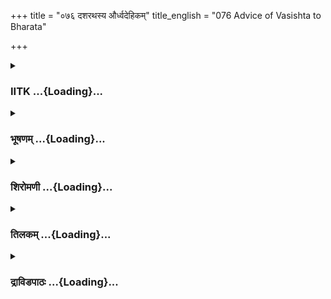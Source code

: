 +++
title = "०७६ दशरथस्य और्ध्वदेहिकम्"
title_english = "076 Advice of Vasishta to Bharata"

+++
<div caption="श्रीराम-हरिसीताराममूर्ति-घनपाठिभ्यां वचनम्" class="audioEmbed" src="https://archive.org/download/Ramayana-recitation-Sriram-harisItArAmamUrti-Ghanapaati-v2/Kanda_2/Kanda_2_AYK-076-Dasharathasya_Auordhva_Dehikam_.mp3"></div>

<div class="js_include collapsed" newlevelforh1="3" title="IITK" unfilled url="/purANam/rAmAyaNam/audIchya-pAThaH/iitk/2_ayodhyAkANDam/06-bharatAgamanam/076_dasharathasya_aurdhvadehikam.md">
<details><summary><h3>IITK ...{Loading}...</h3></summary>

Bharata performs funeral rites of king Dasaratha on the bank of Sarayu.



#### श्लोकः
##### मूलम्
तमेवं शोकसन्तप्तं भरतं कैकयी सुतम्।  
उवाच वदतां श्रेष्ठो वसिष्ठ श्श्रेष्ठवागृषिः॥2.76.1॥

##### शब्दार्थः
एवम् in this way, शोकसन्तप्तम् tormented with grief, कैकयीसुतम् son of Kaikeyi, तं भरतम् to that Bharata, वदताम् among the eloquent, श्रेष्ठः best, श्रेष्ठवाक् a man of excellent speech, वसिष्ठः ऋषिः sage Vasistha, उवाच said.

##### आङ्ग्लानुवादः
Vasistha, the most eloquent and the best of ascetics said to Bharata, the son of Kaikeyi who was tormented with griefः



#### श्लोकः
##### मूलम्
अलं शोकेन भद्रं ते राजपुत्र महायशः।  
प्राप्तकालं नरपतेः कुरु संयानमुत्तमम्॥2.76.2॥

##### शब्दार्थः
महायशः of great renown, राजपुत्रः king's son, ते भद्रं bless you, शोकेन by grief, अलम् enough, नरपतेः king's, प्राप्तकालम् time has come, उत्तमम् best, संयानम् funeral rites, कुरु perform.

##### आङ्ग्लानुवादः
O prince of great renown, may God bless you It is not proper on your part to grieve. It is time to perform the funeral rites of the king in the best way possible.



#### श्लोकः
##### मूलम्
वसिष्ठस्य वच श्शृत्वा भरतो धारणां गतः।  
प्रेतकार्याणि सर्वाणि कारयामास धर्मवित्॥2.76.3॥

##### शब्दार्थः
धर्मवित् knower of his duty, भरतः Bharata, वसिष्ठस्य Vasistha's, वचः words, श्रूत्वा on hearing, धारणाम् steadiness, गतः regained, सर्वाणि all, प्रेतकार्यणि funeral rites, कारयामास began the performance.

##### आङ्ग्लानुवादः
On hearing the words of Vasistha, dutiful Bharata regained his steadiness and engaged in the performance of the funeral rites.



#### श्लोकः
##### मूलम्
उद्धृतं तैलसंरोधात्सतु भूमौ निवेशितम्।  
आपीतवर्णवदनं प्रसुप्तमिव भूमिपम्॥2.76.4॥  
संवेश्य शयने चाग्य्रे नानारत्नपरिष्कृते।  
ततो दशरथं पुत्रो विललाप सुदुःखितः॥2.76.5॥

##### शब्दार्थः
सः पुत्रः that son Bharata, तैलसंरोधात् from the oil container, उद्धृतम् raised, भूमौ on the  
floor, निवेशितम् placed, आपीतवर्णवदनम् with a pale yellowcoloured face, प्रसुप्तमिव as if sleeping, भूमिपम् protector of the earth, दशरथम् Dasaratha, नानारत्न परिष्कृते adorned with every kind of gem, अग्य्रे on a magnificient, शयने on the couch, संवेश्य ततः having placed then, सुदुःखितः  in extreme distress, विललाप lamented.

##### आङ्ग्लानुवादः
The mortal remains of king Dasaratha, protector of the earth, was taken out of the oil container and placed on the floor. His pale, yellow face appeared as if he was asleep. Thereafter it was laid upon a magnificent couch adorned with every kind of gem. On seeing Dasaratha in that state  Bharata lamented in extreme distress.



#### श्लोकः
##### मूलम्
किं ते व्यवसितं राजन् प्रोषिते मय्यनागते।  
विवास्य रामं धर्मज्ञं लक्ष्मणं च महाबलम्॥2.76.6॥

##### शब्दार्थः
राजन् O king, प्रोषिते when I was away from home, मयि अनागते before I could return, धर्मज्ञम्   righteous one, रामम् Rama, महाबलम् valiant, लक्ष्मणं च Lakshmana, विवास्य banished, ते  you, किम् what, व्यवसितम् was resolved?

##### आङ्ग्लानुवादः
What have you done, O king, between my absence and my arrival? You have banished the righteous Rama and the valiant Lakshmana.



#### श्लोकः
##### मूलम्
क्व यास्यसि महाराज हित्वेमं दुःखितं जनम्।  
हीनं पुरुषसिंहेन रामेणाक्लिष्टकर्मणा॥2.76.7॥

##### शब्दार्थः
महाराज O great king, अक्लिष्टकर्मणा by a man of pious acts, पुरुषसिंहेन by a lion among men, रामेण by Rama, हीनम् left, दुःखितम् bewailing, इमं जनम् this person, हित्वा leaving, क्व where, यास्यसि will you go?

##### आङ्ग्लानुवादः
O great king Where will you go leaving me who is bewailing for having been left by Rama, the lion among men and a man of pious deeds?



#### श्लोकः
##### मूलम्
योगक्षेमं तु ते राजन् कोऽस्मिन्कल्पयिता पुरे  
त्वयि प्रयाते स्वस्तात रामे च वनमाश्रिते॥2.76.8॥

##### शब्दार्थः
राजन् O king, तात O father, त्वयि when you, स्वः to heaven, प्रयाते having gone, रामे च  Rama, वनम् forest, आश्रिते having taken refuge, अस्मिन् this, पुरे in your city, योगक्षेमम्  welfare and security, कल्पयिता who will arrange.

##### आङ्ग्लानुवादः
O king O father you have gone to heaven and Rama has taken shelter in the forest now. Who will take care of the welfare and security of your city?



#### श्लोकः
##### मूलम्
विधवा पृथिवी राजन् स्त्वया हीना न राजते।  
हीनचन्द्रेव रजनी नगरी प्रतिभाति मा॥2.76.9॥

##### शब्दार्थः
राजन् O king, त्वया by you, हीना bereft of, पृथिवी the earth, विधवा is a widow, न राजते does not shine, नगरी city, हीनचन्द्रा without Moon, रजनीव like the night, मा to me, प्रतिभाति  appears.

##### आङ्ग्लानुवादः
O king bereft of you, the earth (kingdom) is widowed and has lost its radiance. The city appears to me like a moonless night.



#### श्लोकः
##### मूलम्
एवं विलपमानं तं भरतं दीनमानसम्।  
अब्रवीद्वचनं भूयो वसिष्ठस्तु महामुनिः॥2.76.10॥

##### शब्दार्थः
एवम् in this way, विलपमानम् lamenting, दीनमानसम् dejected mind, तं भरतम् to that Bharata, महामुनिः great ascetic, वसिष्ठः Vasistha, भूयः again, वचनम् words, अब्रवीत् said.

##### आङ्ग्लानुवादः
To Bharata who was thus lamenting with a dejected mind, the great ascetic Vasistha once again saidः



#### श्लोकः
##### मूलम्
प्रेतकार्याणि यान्यस्य कर्तव्यानि विशां पतेः।  
तान्यव्यग्रं महाबाहो क्रियान्तामविचारितम्॥2.76.11॥

##### शब्दार्थः
महाबाहो O mightyarmed one, अस्य विशांपतेः for this king, यानि those, प्रेतकार्याणि funeral rites, कर्तव्यानि are required to be done, तानि them, अविचारितम् without hesitation, अव्यग्रम्  
attentively, क्रियान्ताम् may be performed.

##### आङ्ग्लानुवादः
O mightyarmed prince, the funeral rites that are required to be performed for the departed king ought to be done carefully without any shortcomings.



#### श्लोकः
##### मूलम्
तथेति भरतो वाक्यं वसिष्ठस्याभिपूज्य तत्।  
ऋत्विक्पुरोहिताचार्यान् स्त्वरयामास सर्वशः॥2.76.12॥

##### शब्दार्थः
भरतः Bharata, तथेति 'Be it so', वरिष्ठस्य Vasistha's, तत् वाक्यम् those words, अभिपूज्य  honouring, सर्वशः every way, ऋत्विक्पुरोहिताचार्यान् learned Vedic scholars, family priests and spiritual preceptors, त्वरयामास hastened them up.

##### आङ्ग्लानुवादः
Bharata said, 'Be it so' in obedience to Vasistha, who hastened up the learned Vedic scholars, family priests and preceptors to perform various rites.



#### श्लोकः
##### मूलम्
ये त्वग्नयो नरेन्द्रेस्य चाग्न्यगाराद्बहिष्कृताः।  
ऋत्विग्भिर्याजकैश्चैव ते आह्रियन्त यथाविधि॥2.76.13॥

##### शब्दार्थः
नरेन्द्रस्य king's, ये अग्नयः the fire, अग्न्यगारात् from firesanctuary, बहिष्कृताः have been put outside, ते they, यथाविधि in accordance with the ritual precepts, ऋत्विग्भिः by Vedic priests, याजकैश्चैव by sacrificial attendants, आह्रियन्त were withdrawn.

##### आङ्ग्लानुवादः
The sacrificial fire of the king has been put outside the firesanctuary in accordance with the ritual precepts and were withdrawn by the attendants and priests wellversed in Vedic lore.



#### श्लोकः
##### मूलम्
शिबिकायामथा़ऽरोप्य राजानं गतचेतसम्।  
बाष्पकण्ठा विमनसस्तमूहुः परिचारकाः॥2.76.14॥

##### शब्दार्थः
अथ thereafter, परिचारकाः the attendants, गतचेतसम् deceased, राजानम् king, शिबिकायाम् on a litter, आरोप्य placing, बाष्पकण्ठाः with their throats choked with tears, विमनसः with dejected mind, तम् him, ऊहुः carried him away.

##### आङ्ग्लानुवादः
Thereafter the attendants raised the mortal remains of the deceased king onto a litter, with dejected minds, throats choked with tears and carried him away.



#### श्लोकः
##### मूलम्
हिरण्यं च सुवर्णं च वासांसि विविधानि च।  
प्रकिरन्तो जना मार्गं नृपतेरग्रतो ययुः॥2.76.15॥

##### शब्दार्थः
जनाः people, नृपतेः king's, अग्रतः ahead, हिरण्यम् gold, सुवर्णं च with bright colour, विविधानि differents kinds, वासांसि च garments, प्रकिरन्तः strewing, मार्गम् on the way, ययुः went.

##### आङ्ग्लानुवादः
The people went ahead of the king's body strewing on the way gold of brilliant colour and different kinds of garments.



#### श्लोकः
##### मूलम्
चन्दनागरुनिर्यासान् सरलं पद्मकं तथा।  
देवदारूणि चाहृत्य क्षेपयन्ति तथापरे॥2.76.16॥  
गन्धानुच्चावचांश्चान्यां स्तत्र गत्वाथ भूमिपम्।  
तत्र संवेशयामासुश्चितामध्ये तमृत्विजः॥2.76.17॥

##### शब्दार्थः
तथा like that, अपरे others, चन्दनागरूनिर्यासान् sandal, agaru and fragrant gum gugul, the  
resin of Balsa tree, सरलम् sarala tree, पद्मकम् padmaka tree, देवदारूणि च devadaru tree, अन्यान् other, उच्चावचान् of many kinds, गन्धान् fragrant substances, आहृत्य having brought, तत्र there, गत्वा having gone, क्षेपयन्ति were strewn, अथ there, ऋत्विजः priests, भूमिपम् the body of the king, तत्र there, चितामध्ये in the centre of fire, संवेशयामासुः laid it down.

##### आङ्ग्लानुवादः
In this way others brought sandal, agaru and fragrant gum gugul, the resin of balsa tree and woods of sarala, padmaka and devadaru and built a pyre and strew many kinds of fragrant substances on it. Thereafter the priests laid the mortal remains of the king in the centre of the pyre.



#### श्लोकः
##### मूलम्
तदा हुताशनं हुत्वा जेपुस्तस्य तदृत्विजः।  
जगुश्च ते यथाशास्त्र तत्र सामानि सामगाः॥2.76.18॥

##### शब्दार्थः
तदा then, तदृत्विजः his priests, तस्य that king's, हुताशनम् fire, हुत्वा offering oblations, जेपुः intoned prayers, तत्र there, ते those, सामगाः those who chant Sama Veda, यथाशास्त्रम् in accordance with sacred scriptures, सामानि hymns, जगुश्च sang.

##### आङ्ग्लानुवादः
Then the priests offering oblations to the king's fire, intoned prayers. The reciters of Sama Veda sang the hymns in accordance with the sacred scriptures.



#### श्लोकः
##### मूलम्
शिबिकाभिश्च यानैश्च यथार्हं तस्य योषितः।  
नगरा न्निर्ययुस्तत्र वृद्धैः परिवृता स्तदा॥2.76.19॥

##### शब्दार्थः
तदा then, तस्य his (the king's), योषितः wives, वृद्धैः with aged guards, परिवृताः surrounded by, यथार्हम्  according to their rank, शिबिकाभिश्च in palanquins, यानैश्च in other carriages, नगरात् from the city, तत्र to that place, निर्ययुः departed.

##### आङ्ग्लानुवादः
Then in accordance with their rank and surrounded by aged guards, the wives of  king Dasaratha departed for that place from the city in palanquins and other carriages.



#### श्लोकः
##### मूलम्
प्रसव्यं चापि तं चकुः ऋत्विजोऽग्निचितं नृपम्।  
स्त्रियश्च शोकसन्तप्ताः कौसल्याप्रमुखास्तदा॥2.76.20॥

##### शब्दार्थः
तदा then, ऋत्विजः priests, शाकेसन्तप्ताः consumed with grief, कौशल्याप्रमुखाः led by Kausalya, स्त्रियश्च women also, अग्निचितम् engulfed by flames, तं नृपम् that king, प्रसव्यं चापि चक्रुः circumambulated in the reverse direction.

##### आङ्ग्लानुवादः
Then the priests and other women led by Kausalya who was consumed with grief circumambulated the pyre in the reverse direction as the king's body was engulfed by flames.



#### श्लोकः
##### मूलम्
क्रौञ्चीनामिव नारीणां निनादस्तत्र शुश्रुवे।  
आर्तानां करुणं काले क्रोशन्तीनां सहस्रशः॥2.76.21॥

##### शब्दार्थः
तत्र काले at that time, आर्तानाम् of the distressed persons, करुणम् piteously, क्रोशन्तीनाम् of those women crying, सहस्रशः in thousands, नारीणाम् women's, निनादः sound, क्रौञ्चीनामिव like the sound of the kraunchas (birds), शुश्रुवे was heard.

##### आङ्ग्लानुवादः
At that time, piteous cries of distressed women in their thousands like the piercing cries of female kraunchas (birds) were heard.



#### श्लोकः
##### मूलम्
ततो रुदन्त्यो विवशाविलप्य च पुनः पुनः।  
यानेभ्यस्सरयूतीरमवतेरुर्वराङ्गनाः॥2.76.22॥

##### शब्दार्थः
ततः then, रुदन्त्यो weeping, विवशाः uncontrolled, वराङ्गनाः courtesans, पुनः पुनः again and again, विलप्य lamenting, सरयूतीरम् on the bank of the river Sarayu, यानेभ्यः from the carriages, अवतेरुः alighted.

##### आङ्ग्लानुवादः
Thereafter, the courtesans weeping uncontrollably and, lamenting again and again, alighted from carriages on the bank of the river Sarayu.



#### श्लोकः
##### मूलम्
कृत्वोदकं ते भरतेन सार्धं नृपाङ्गना मन्त्रिपुरोहिता श्च।  
पुरंप्रविश्याश्रुपरीतनेत्राः भूमौ दशाहं व्यनयन्त दुःखम्॥2.76.23॥

##### शब्दार्थः
नृपाङ्गनाः wives of the king, ते they, मन्त्रिपुरोहिताश्च counsellors and priests, भरतेन सार्धम् along with Bharata, उदकम् waterlibations, कृत्वा having offered, अश्रुपरीतनेत्राः with their eyes filled with tears, पुरम् the city, प्रविश्य having reentered, दशाहम् ten days, भूमौ on the floor, दुःखम् their mourning period, व्यनयन्त spent.

##### आङ्ग्लानुवादः
The wives of the king, counsellors and priests along with Bharata offered waterlibation and entered the city with tearful eyes. They spent the tenday  mourning period sleeping on the ground (floor) in great grief.  

#### समाप्तिः
 श्रीमद्रामायणे वाल्मीकीय आदिकाव्ये अयोध्याकाण्डे षटसप्ततितमस्सर्गः॥  
Thus ends the seventysixth sarga in Ayodhyakanda of the holy Ramayana, the first epic composed by sage Valmiki.

</details>
</div>
<div class="js_include collapsed" newlevelforh1="3" title="भूषणम्" unfilled url="/purANam/rAmAyaNam/audIchya-pAThaH/TIkA/bhUShaNa_iitk/2_ayodhyAkANDam/06-bharatAgamanam/076_dasharathasya_aurdhvadehikam.md">
<details><summary><h3>भूषणम् ...{Loading}...</h3></summary>



तमेवं शोकसन्तप्तं भरतं कैकयीसुतम् ।  

उवाच वदतां श्रेष्ठो वसिष्ठः श्रेष्ठवागृषिः  ॥  २।७६।१  ॥   

तमिति । कैकयीसुतमित्यत्र "केकयमित्रयुप्रलयानां यादेरियः" इति
विहितस्येयादेशस्याभावः  ॥  २।७६।१  ॥   

  

अलं शोकेन भद्रं ते राजपुत्र महायशः ।  

प्राप्तकालं नरपतेः कुरु संयानमुत्तमम्  ॥  २।७६।२  ॥   

अलमिति । संयानं सम्यग् यानम्, स्वर्गप्रापकक्रियाजातमित्यर्थः  ॥  २।७६।२
 ॥   

  

वसिष्ठस्य वचः श्रुत्वा भरतो धारणां गतः ।  

प्रेतकार्याणि सर्वाणि कारयामास धर्मवित्  ॥  २।७६।३  ॥   

वसिष्ठस्येति । धारणां गतः धैर्यं प्राप्तः "मर्यादा धारणा स्थितिः"
इत्यमरः । स्वस्थान्तःकरण इत्यर्थः । कारयामासेति संक्षेपोक्तिः  ॥  २।७६।३
 ॥   

  

उद्धृतं तैलसंरोधात् स तु भूमौ निवेशितम् ।  

आपीतवर्णवदनं प्रसुप्तमिव भूपतिम्  ॥  २।७६।४  ॥   

संवेश्म शयने चाग्र्ये नानारत्नपरिष्कृते ।  

ततो दशरथं पुत्रो विललाप सुदुःखितः  ॥  २।७६।५  ॥   

उद्धृतमित्यादिश्लोकद्वयमेकान्वयम् । ततः स पुत्रः तैलसंरोधात्
तैलद्रोण्याः उद्धृतं ततस्तैलापमार्जनाय भूमौ निवेशितम् चिरं तैले
स्थापनादापीतवर्णवदनम् अवयवशैथिल्याभावात् प्रसुप्तमिव स्थितं दशरथं
भूपतिम् । उक्तविशेषणे शयने संवेश्य शाययित्वा सुदुःखितः सन् विललाप  ॥ 
२।७६।४५  ॥   

  

किं ते व्यवसितं राजन् प्रोषिते मय्यनागते ।  

विवास्य रामं धर्मज्ञं लक्ष्मणं च महाबलम्  ॥  २।७६।६  ॥   

क्व यास्यसि महाराज हित्वेमं दुःखितं जनम् ।  

हीनं पुरुषसिंहेन रामेणाक्लिष्टकर्मणा  ॥  २।७६।७  ॥   

किमिति । किं ते व्यवसितं त्वया किमद्य व्यवसितम्, स्वर्गगमनायेति शेषः  ॥ 
२।७६।६७  ॥   

  

योगक्षेमं तु ते राजन् को ऽस्मिन् कल्पयिता पुरे ।  

त्वयि प्रयाते स्वस्तात रामे च वनमाश्रिते  ॥  २।७६।८  ॥   

विधवा पृथिवी राजंस्त्वया हीना न राजते ।  

हीनचन्द्रेव रजनी नगरी प्रतिभाति मा  ॥  २।७६।९  ॥   

एवं विलपमानं तं भरतं दीनमानसम् ।  

अब्रवीद्वचनं भूयो वसिष्ठस्तु महामुनिः  ॥  २।७६।१०  ॥   

योगक्षेममिति । ते पुरे अयोध्यायां कः जनः योगक्षेमं स्वकीयपुरयोगक्षेमं
कल्पयिता करिष्यति । स्वः स्वर्गम्  ॥  २।७६।८१०  ॥   

  

प्रेतकार्याणि यान्यस्य कर्त्तव्यानि विशांपतेः ।  

तान्यव्यग्रं महाबाहो क्रियन्तामविचारितम्  ॥  २।७६।११  ॥   

प्रेतकार्याणीति । विशांपतेः प्रजानां पत्युः  ॥  २।७६।११  ॥   

  

तथेति भरतो वाक्यं वसिष्ठस्याभिपूज्य तत् ।  

ऋत्विक्पुरोहिताचार्यांस्त्वरयामास सर्वशः  ॥  २।७६।१२  ॥   

तथेतीति । ऋत्विक्पुरोहिताचार्यान् ऋत्विजो यज्ञकर्मणि वृताः । पुरोहिताः
पुरोहितपरत्वेन शान्तिकपौष्टिकादिक्रियाप्रर्वत्तकाः । आचार्याः
वसिष्ठवामदेवादयः । "त्रय्यां च धर्मकृत्ये च शान्तिकर्मणि पौष्टिके ।
अध्वरे यश्च कुशलः स स्याद्राजपुरोहितः  ॥  उपनीय वदेद्वेदमाचार्यः स
उदाहृतः ।" इति लक्षणम्  ॥  २।७६।१२  ॥   

  

ये त्वग्नयो नरेन्द्रस्य चाग्न्यगाराद्बहिष्कृताः ।  

ऋत्विग्भिर्याजकैश्चैव आह्रियन्त यथाविधि  ॥  २।७६।१३  ॥   

शिबिकायामथारोप्य राजानं गतचेतसम् ।  

वाष्पकण्ठा विमनसस्तमूहुः परिचारकाः  ॥  २।७६।१४  ॥   

य इति । अग्न्यगारात् अग्निगृहात् । बहिष्कृताः अन्तःशववत्त्वात् बहिः
प्रतिष्ठापिताः । अग्नयो गार्हपत्यादयः । याजकैः उपद्रष्ट्टभिः
ऋत्विग्भिश्च । आह्रियन्त आनीयन्त  ॥  २।७६।१३१४  ॥   

  

हिरण्यं च सुवर्णं च वासांसि विविधानि च ।  

प्रकिरन्तो जना मार्गं नृपतेरग्रतो ययुः  ॥  २।७६।१५  ॥   

हिरण्यमिति । हिरण्यं च सुवर्णं च रजतं च सुवर्णं च, तत्कृतपुष्पाणीत्यर्थः
 ॥  २।७६।१५  ॥   

  

चन्दनागरुनिर्यासान् सरलं पद्मकं तथा ।  

देवदारूणि चाहृत्य क्षेपयन्ति तथा परे  ॥  २।७६।१६  ॥   

चन्दनागरुनिर्यासानिति । चन्दनागरुनिर्यासान् । निर्यासो गुग्गुलुः ।
"गुग्गुलुः कालनिर्यासौ" इति निघण्टुः । चन्दनागरुजनितधूपद्रव्याणीति यावत्
। सरलं धूपसरलम् । पद्मकं सुरभिकाष्ठविशेषम् । क्षेपयन्ति पुरतः
पार्श्वतश्च ध्रियमाणसौवर्णराजताङ्गारधानीषु धूपार्थमिति शेषः । चन्दनादीनि
गन्धान्तानि चिताकाष्ठद्रव्याणीत्येव तु युक्तम् । तदा क्षेपयन्ति दहनार्थं
चितामकुर्वन्नित्यर्थः  ॥  २।७६।१६  ॥   

  

गन्धानुच्चावचांश्चान्यान् तत्र गत्वाथ भूमिपम् ।  

ततः संवेशयामासुश्चितामध्ये तमृत्विजः  ॥  २।७६।१७  ॥   

तत्र गत्वाथ भूमिपमित्युत्तरशेषः । अथ चिताकल्पनानन्तरम् । तत्र चितासमीपे
गत्वा तं भूमिपं चितामध्ये ततः शिबिकायाः, उद्धृत्येति शेषः । संवेशयामासुः
शाययामासुः  ॥  २।७६।१७  ॥   

  

तथा हुताशनं दत्त्वा जेपुस्तस्य तमृत्विजः ।  

जगुश्च ते यथाशास्त्रं तत्र सामानि सामगाः  ॥  २।७६।१८  ॥   

तथेति । हुताशनं दत्त्वा भरतेन दापयित्वा । जेपुः
पैतृमेधिकमन्त्राविशेषानिति शेषः । तस्य, परमगत्यर्थमिति शेषः । तमिति
हुताशनविशेषणम् । हुतं प्रेताग्निमित्यर्थः । ते उद्गातृप्रभतयः ऋत्विजः  ॥ 
२।७६।१८  ॥   

  

शिबिकाभिश्च यानैश्च यथार्हं तस्य योषितः ।  

नगरान्निर्ययुस्तत्र वृद्धैः परिवृतास्तदा  ॥  २।७६।१९  ॥   

शिबिकाभिरिति । यानैरश्वादिभिः । वृद्धैः परिचारकैः  ॥  २।७६।१९  ॥   

  

प्रसव्यं चापि तं चक्रुर्ऋत्विजो ऽग्निचितं नृपम् ।  

स्त्रियश्च शोकसन्तप्ताः कौसल्याप्रमुखास्तदा  ॥  २।७६।२०  ॥   

क्रौञ्चीनामिव नारीणां निनादस्तत्र शुश्रुवे ।  

आर्तानां करुणं काले क्रोशन्तीनां सहस्रशः  ॥  २।७६।२१  ॥   

ततो रुदन्त्यो विवशा विलप्य च पुनःपुनः ।  

यानेभ्यः सरयूतीरमवतेरुर्वराङ्गनाः  ॥  २।७६।२२  ॥   

प्रसव्यमिति । अग्निचितम् अग्निचयनं कृतवन्तं तं नृपम् । ऋत्विजः
स्त्रियश्च प्रसव्यं सव्यापसव्यं प्रदक्षिणमप्रदक्षिणं च चक्रुः । (पाठभेदः
। प्रसव्यम् अप्रदक्षिणम् इदं प्रदक्षिणस्याप्युपलक्षणम्)
भरतश्चेत्यर्थसिद्धम् । इदं चाग्निदानात्पूर्वं शिबिकास्थे प्रेते
क्रमस्याविवक्षितत्वादत्रोक्तं देशविशेषाचारो ऽयं वा  ॥  २।७६।२०२२  ॥   

  

कृत्वोदकं त भरतेन सार्द्धं नृपाङ्गना मन्त्रिपुरोहिताश्च ।  

पुरं प्रविश्याश्रुपरीतनेत्रा भूमौ दशाहं व्यनयन्त दुःखम्  ॥  २।७६।२३  ॥   

कृत्वेति । ताश्च ते च ते । "पुमान् स्त्रिया" इत्येकशेषः । दशाहं
"कालाध्वनोरत्यन्तसंयोगे" इति द्वितीया । भूमौ शयाना इति शेषः ।
"कियल्लब्धाशना भूमौ स्वपेयुस्ते पृथक् पृथक्" इत्याशौचिनां पृथक्शयनं हि
विहितम् । दुःखमाशौचं व्यनयन्त अगमयन् । ननु षोडशाहेन (द्वादशाहेन) भूपाला
इति क्षत्ित्रयस्य (द्वादशाहा) षोडशाहाशौचसद्भावात् कथं दशाहमित्युच्यत
इतिचेत् ? सत्यम् "क्षत्ित्रयस्तु दशाहेन स्वकर्मनिरतः शुचिः"
इत्यादिविशेषशास्त्रानुसारेणोक्तमिति न दोषः । अत्र स्त्रीणां
प्रेतप्रदक्षिणमुदकदानं न सूत्रान्तरोक्तं ज्ञेयम् । तथा चितास्थस्य
प्रदक्षिणं च । अत एवाह बोधायनः "प्रदक्षिणमपि बान्धवाः कुर्वन्ति एवं
मार्गेपि चितामारोप्य चितायामेवेत्येके" इति । अत्र प्रेतेन सहाग्न्यानयनं
चितारोपणं समन्त्रकमग्निदानं प्रदक्षिणीकरणमुदकदानं दशाहमाशौचेन भूमौ
शयनमित्येतावन्मात्रं देशकुलसूत्रभेदेन और्ध्वदैहिकविशेष उक्त इति वा
प्रधानोक्तिः सर्वग्रहणार्थमिति वा ज्ञेयम्  ॥  २।७६।२३  ॥   

  

इत्यार्षे श्रीरामायणे आदिकाव्ये श्रीमदयोध्याकाण्डे षट्सप्ततितमः सर्गः  ॥ 
७६  ॥   

इति श्रीगोविन्दराज० श्रीरामायणभूषणे पीताम्बराख्याने
अयोध्याकाण्डव्याख्याने षट्सप्ततितमः सर्गः  ॥  ७६  ॥   



</details>
</div>
<div class="js_include collapsed" newlevelforh1="3" title="शिरोमणी" unfilled url="/purANam/rAmAyaNam/audIchya-pAThaH/TIkA/shiromaNI_iitk/2_ayodhyAkANDam/06-bharatAgamanam/076_dasharathasya_aurdhvadehikam.md">
<details><summary><h3>शिरोमणी ...{Loading}...</h3></summary>



भरतशोकानन्तरकालिकं वृत्तमाह-- तमिति । एवं शोकसन्तप्तं भरतं श्रेष्ठा वाक्
भरतकर्तृकसत्कृतिवचनं यस्मै सः वदतां श्रेष्ठो वशिष्ठः उवाच  ॥  २।७६।१  ॥   

  

वचनाकारमाह-- अलमिति । शोकेन अलं न कुर्वित्यर्थः । कर्तव्यमाह-- नरपतेः
नरस्य पतिः राजा यस्य यत्सम्बन्धी तस्य तदुपबर्हणादेरित्यर्थः, उत्तमं
यथोचितं संयानं बहिर्निर्गमनं कुरु  ॥  २।७६।२  ॥   

  

वसिष्ठस्येति । धरणीं भूमिं गतः प्राप्तो भरतः वशिष्ठस्य वचः श्रुत्वा
प्रेतकृत्यानि लोकान्तरगतसम्बन्धिकर्तव्यानि कारयामास  ॥  २।७६।३  ॥   

  

कर्तव्याकारमाह-- उद्धृत्येति । तैलसंरोधात् तानां चौराणां अश्च ईश्च अयौ
प्राणलक्ष्म्यौ लान्ति गृह्णन्ति तेषां द्वारपाणां कर्तृ़णां संरोधो
ऽन्यजननिवारणं यस्मिन् तस्मात्स्थलविशेषादुद्धृत्य बहिरानीय भूमौ निवेशितं
पर्यङ्कादधःस्थापितमापीतवर्णस्य अतिपीतत्वविशिष्टवर्णस्य वदनं
स्थितिर्यस्मिंस्तं भूमिपं भूमेः पः पलको यस्य यत्सम्बन्धी
तमुपबर्हणविशिष्टास्तरणपटम् अग्र्ये अत्युत्तमे नानारत्नपरिष्कृते
नानारत्नविशिष्टे शयने नवीने पर्यङ्के सुप्तं दशरथमिव संवेश्य संस्थाप्य
ततः तस्य तत्स्मारकत्वेन प्राप्तस्मृतित्वाद्धेतोः पुत्रो विललाप ।
श्लोकद्वयमेकान्वयि "तश्चौरामृतपुच्छेषु" इति मेदिनी "अः कृष्णः शङ्करो
ब्रह्मा शक्रः सोमो ऽनलो ऽनिलः । सूर्यः प्राणो यमः कामो वसन्तः प्रणवः
सुखी  ॥  लक्ष्मीरीकारउच्यते" इति कोशः  ॥  २।७६।४,५  ॥   

  

विलापाकारमाह-- किमिति । मयि प्रोषिते मातुलकुलं प्राप्ते अनागते
भवन्निकटकर्मकगमनाभाववति सति रामादिकं विवास्य त्वया किं व्यवसितं
निश्चितम्, अनुचितं कृतमित्यर्थः  ॥  २।७६।६  ॥   

  

क्वेति । अक्लिष्टकर्मणा सरलस्वभावेन रामेण हीनमत एव दुःखितमिमं जनं हित्वा
क्व यास्यसि  ॥  २।७६।७  ॥   

  

योगेति । हे तात रामे वनमाश्रिते प्राप्ते सति त्वयि स्वः सर्वपरलोकं
प्रयाते प्राप्ते सति ते पुरे अव्यग्रं यथा स्यात्तथा योगक्षेमं कः
कल्पयिता  ॥  २।७६।८  ॥   

  

विधवेति । त्वया हीना अत एव विधवा रक्षकरहिता पृथिवी भूतलं न राजते अत एव
हीनचन्द्रा चन्द्ररहित रजनी रात्रिरिव मां प्रतिभाति  ॥  २।७६।९  ॥   

  

एवमिति । एवं विलपमानं भरतं वसिष्ठः भूयो ऽब्रवीत्  ॥  २।७६।१०  ॥   

  

वचनाकारमाह-- प्रेतेति । अस्य साकेतं प्राप्तस्य विशां प्रजानां पतेः
पत्युः यानि प्रेतकार्याणि परलोकगमनविहितकर्माणि कर्तव्यानि तानि अव्यग्रं
यथा स्यात्तथा अविचारितं सशरीरं लोकान्तरं गतस्य प्रेतकार्याणि कर्तव्यानि
न वेति संशयरहितं यथा स्यात्तथा क्रियताम् । एतेन सशरीरगतपुरुषस्य
वस्त्रादिषु तच्छरीरबुद्धिः कर्तव्येति सूचितं तेन कर्मणामवश्यकर्तव्यता
व्यञ्जिता तेन वसिष्ठस्य मर्यादापालकत्वं व्यक्तम्  ॥  २।७६।११  ॥   

  

तथेति । वसिष्ठस्य तद्वाक्यं तथेत्यभिपूज्य भरतः सर्वशः
ऋत्विक्पुरोहिताचार्यान् त्वरयामास । तत्र ऋत्विजो यागकर्मसु प्रवृत्ताः,
पुरोहिताः सकलहितकार्यप्रवर्तकाः । तथाहि "मन्त्रे च धर्मकृत्ये च
शान्तिकर्मणि पौष्टिके । अध्वरे यश्च कुशलः स स्याद्राजपुरोहितः  ॥ " इति।
आचार्याः वेदाध्यापकाः  ॥   

२।७६।१२  ॥   

य इति । ये नरेन्द्रस्याग्नयः अग्न्यगाराद्बहिवेश्मनः ऋत्विग्भिर्याजकेश्च
बहिष्कृतास्ते यथाविधि हूयन्ते  ॥  २।७६।१३  ॥   

  

शिबिकायामिति । गतचेतनं राजानमिति । तु राजशय्योपबर्हणविशिष्टपटं
शिबिकायामारोप्य  

परिचारकाः तात्कालिकवहनयोग्याः ऊहुः । अथशब्द इवार्थे  ॥  २।७६।१४  ॥   

  

हिरण्यमिति । नुः पतिः राजा यस्य यत्सम्बन्धी तस्य उपबर्हणविशिष्टपटस्य
अग्रतः मार्गे हिरण्यादीन्प्रकिरन्तः प्रक्षिपन्तो नराः ययुः । तत्र
हिरण्यशब्दोन रजतं ग्राह्यं किञ्च शोभनो वर्णो यस्य तद्धिरण्यमिति च
समानाधिकरणमतो न पौनरुक्त्यम्  ॥  २।७६।१५  ॥   

  

चन्दनेति । अपरे चन्दनादीनि आहृत्य चितां चक्रुः तत्र निर्यासो गुग्गुलुः
"गुग्गुलुः कालनिर्यासौ" इति निघण्टुः । सरलपद्मके काष्ठविशेषौ चाहृत्य
चितां चक्रुः "क्षेपयन्ति तथा पर" इति भट्टपाठः  ॥  २।७६।१६  ॥   

  

गन्धानिति । अन्यान् विलक्षणानुच्चावचान्गन्धांस्तत्र चितायां दत्त्वा
भूमिपम् उपबर्हणसहितास्तरणपटं चितामध्ये ऋत्विजः संवेशयामासुः  ॥  २।७६।१७
 ॥   

  

तदेति । हुताशनं वह्निं दत्त्वा भरतेन चितायां दापयित्वा तस्य राज्ञः
तदृत्विजः जेपुः विहितमन्त्रमुच्चारयामासुः तत्र तस्मिन्समये सामगाः सामानि
च जगुः  ॥  २।७६।१८  ॥   

  

शिबिकाभिरिति । तस्य राज्ञः वृद्धैः परिवृता योषितः शिबिकाभिः यानैः
रथादिभिश्च नगरान्निर्ययुः  ॥  २।७६।१९  ॥   

  

प्रसज्यमिति । अग्निचितमग्निं प्राप्तं नृपं नृपसम्बन्धिनं तं पटमृत्विजः
ऋत्विक्सहितो भरतः स्त्रियश्च प्रसव्यं प्रदक्षिणं चक्रुः  ॥  २।७६।२०  ॥   

  

क्रौञ्चीनामिति । तत्र तस्मिन्काले आर्तानामत एव करुणं क्रोशन्तीनां
क्रौञ्चीनां निनाद इव निनादः शुश्रुवे  ॥  २।७६।२१  ॥   

  

तत इति । ततः अत्यार्तत्वाद्धेतोः रुदन्त्यः अत एव विवशाः कान्तिरहिताः
नृपाङ्गनाः पुनः पुनः विलप्य यानेभ्यः सरयूतीरमवतेरुः  ॥  २।७६।२२  ॥   

  

कृत्वेति । भरतेन सार्धं नृपाङ्गनाः ते मन्त्रिपुरोहिताश्च उदकमुदकदानं
कृत्वा दशाहं दश दिनानि भूमौ दुःखं व्यनयन्त । न च "द्वादशाहेन भूमिपः"
इत्यादिवचनात् राज्ञां द्वादशाहेन शुद्धेः दशाहमिति विरुद्धमिति वाच्यं,
तादृशवचनानां शरीरदाहविषयत्वेनादोषात् । अत एव "क्षत्रियस्तु दशाहेन
स्वकर्मनिरतः शुचिः" इत्यादिवचनं सङ्गच्छते  ॥  २।७६।२३  ॥   

  

इति श्रीमद्वाल्मीकीयरामायणव्याख्याने रामायणशिरोमणावयोध्याकाण्डे
षट्सप्ततितमः सर्गः  ॥  २।७६  ॥   

  

  



</details>
</div>
<div class="js_include collapsed" newlevelforh1="3" title="तिलकम्" unfilled url="/purANam/rAmAyaNam/audIchya-pAThaH/TIkA/tilaka_iitk/2_ayodhyAkANDam/06-bharatAgamanam/076_dasharathasya_aurdhvadehikam.md">
<details><summary><h3>तिलकम् ...{Loading}...</h3></summary>



तमिति । वसिष्ठः भरतागमनं श्रुत्वा ऽ ऽगत इति शेषः  ॥  २।७६।१  ॥   

  

संयानं प्रेतनिर्हारम्  ॥  २।७६।२ ॥   

  

धरणीं गतः वसिष्ठं साष्टाङ्गं नमस्कृत्येत्यर्थः । "धारणां गतः" इति पाठे
धैर्यं प्राप्त इत्यर्थः । कारयामास तत्करणार्थं मन्त्रिणः
प्रेरयामासेत्यर्थः  ॥  २।७६।३  ॥   

  

बहुदिवसतैलावस्थानोपाधिना आपीतवर्णवदनं यस्य तम्  ॥  २।७६।४  ॥   

  

दशरथमिति उद्दिश्येति शेषः  ॥  २।७६।५  ॥   

  

व्यवसितं मनीषितम् । प्रोषितं देशान्तरगते  ॥  २।७६।६  ॥   

  

रामेण हीनमिमं दुःखितं जनं हित्वा क्व यास्यसीत्यन्वयः  ॥  २।७६।७  ॥   

  

ते तवास्मिन्पुरे ऽयोध्यायां योगक्षेमं प्रजानाम् अव्यग्रं
परित्यक्तदुःखपारवश्यं यथा तथा स्वः स्वर्गम्  ॥  २।७६।८१०  ॥   

  

अविचारितं प्राचीनवैभवादिस्मरणरहितं यथा तथा  ॥  २।७६।११  ॥   

  

ऋत्विजो यज्ञकर्मणि वृताः, पुरोहितः सर्वहितप्रवर्तकः । तदुक्तम् "मन्त्रे
च धर्मकृत्ये च शान्तिकर्मणि पौष्टिके । अध्वरे यश्च कुशलः स
स्याद्राजपुरोहितः  ॥ " इति। उपनीय वेदाध्यापक आचार्यः  ॥   

२।७६।१२  ॥   

अग्न्यगाराद्बहिष्कृता अन्तस्तत्त्वाद्बहिःप्रदेशे प्रतिष्ठापिताः
याजकैरुपदंष्ट्रिभिः हूयन्ते स्म  ॥  २।७६।१३ ,१४  ॥   

  

हिरण्यं रजतम् । स्वर्णरजतपुष्पाणीति यावत्  ॥  २।७६।१५  ॥   

  

निर्यासो गुग्गुल्वादिः सरलपद्मके काष्ठभेदः देवदारूणि देवदारुकाष्ठानि,
क्षेपयन्ति चिताग्नाविति शेषः  ॥  २।७६।१६  ॥   

  

तत्र चितादेशे गत्वा तं चितामध्ये संवेशयामासुः स्थापयामासुः  ॥  २।७६।१७
 ॥   

  

जेपुः पैतृमेधिकमन्त्रान् तस्य परलोकशुद्ध्यर्थमिति शेषः ।
तदृत्विजस्तद्यज्ञप्रवर्तकाः  ॥  २।७६।१८,१९  ॥   

  

प्रसव्यमप्रदक्षिणम् अग्निचितमग्निं चितवन्तम् अश्वमेधान्तयज्ञकर्तारं
स्त्रियश्च प्रसव्यं चक्रुरित्यन्वयः  ॥  २।७६।२०२२  ॥   

  

दशाहम् अत्यन्तसंयोगे द्वितीया दुःखमाशौचम् भूमौ शयाना इति शेषः । इदं
ब्रह्यचर्यमात्रोपलक्षणम् । ननु "द्वादशाहेन भूपालः क्षत्रियः षोडशे ऽहनि"
इति स्मृतेः कथं क्षत्रियस्य दशाहेनाशौचात्यय इति चेन्न "क्षित्रियस्तु
दशाहेन स्वकर्मनिरतः शुचिः" इति पराशरोक्तेरिति दिक्  ॥  २।७६।२३  ॥   

  

इति श्रीरामाभिरामे श्रीरामीये रामायणतिलके वाल्मीकीय आदिकाव्ये
ऽयोध्याकाण्डे षट्सप्ततितमः सर्गः  ॥  २।७६  ॥   

  

  



</details>
</div>
<div class="js_include collapsed" newlevelforh1="3" title="द्राविडपाठः" unfilled url="/purANam/rAmAyaNam/drAviDapAThaH/2_ayodhyAkANDam/06-bharatAgamanam/076_dasharathasya_aurdhvadehikam.md">
<details><summary><h3>द्राविडपाठः ...{Loading}...</h3></summary>



  
तमेवं शोकसन्तप्तं भरतं कैकयीसुतम्।  
उवाच वदतां श्रेष्ठो वसिष्ठः श्रेष्ठवागृषिः ॥ 2.76.1 ॥   
अलं शोकेन भद्रं ते राजपुत्र महायशः।  
प्राप्तकालं नरपतेः कुरु संयानमुत्तमम् ॥ 2.76.2 ॥   
वसिष्ठस्य वचः श्रुत्वा भरतो धारणां गतः।  
प्रेतकार्याणि सर्वाणि कारयामास धर्मवित् ॥ 2.76.3 ॥   
उद्धृतं तैलसंरोधात् स तु भूमौ निवेशितम्।  
आपीतवर्णवदनं प्रसुप्तमिव भूपतिम् ॥ 2.76.4 ॥   
संवेश्म शयने चाग्र्ये नानारत्नपरिष्कृते।  
ततो दशरथं पुत्रो विललाप सुदुःखितः ॥ 2.76.5 ॥   
किं ते व्यवसितं राजन् प्रोषिते मय्यनागते।  
विवास्य रामं धर्मज्ञं लक्ष्मणं च महाबलम् ॥ 2.76.6 ॥   
क्व यास्यसि महाराज हित्वेमं दुःखितं जनम्।  
हीनं पुरुषसिंहेन रामेणाक्लिष्टकर्मणा ॥ 2.76.7 ॥   
योगक्षेमं तु ते राजन् कोऽस्मिन् कल्पयिता पुरे।  
त्वयि प्रयाते स्वस्तात रामे च वनमाश्रिते ॥ 2.76.8 ॥   
विधवा पृथिवी राजंस्त्वया हीना न राजते।  
हीनचन्द्रेव रजनी नगरी प्रतिभाति मा ॥ 2.76.9 ॥   
एवं विलपमानं तं भरतं दीनमानसम्।  
अब्रवीद्वचनं भूयो वसिष्ठस्तु महामुनिः ॥ 2.76.10 ॥   
प्रेतकार्याणि यान्यस्य कर्त्तव्यानि विशाम्पतेः।  
तान्यव्यग्रं महाबाहो क्रियन्तामविचारितम् ॥ 2.76.11 ॥   
तथेति भरतो वाक्यं वसिष्ठस्याभिपूज्य तत्।  
ऋत्विक्पुरोहिताचार्यांस्त्वरयामास सर्वशः ॥ 2.76.12 ॥   
ये त्वग्नयो नरेन्द्रस्य चाग्न्यगाराद्बहिष्कृताः।  
ऋत्विग्भिर्याजकैश्चैव आह्रियन्त यथाविधि ॥ 2.76.13 ॥   
शिबिकायामथारोप्य राजानं गतचेतसम्।  
वाष्पकण्ठा विमनसस्तमूहुः परिचारकाः ॥ 2.76.14 ॥   
हिरण्यं च सुवर्णं च वासांसि विविधानि च।  
प्रकिरन्तो जना मार्गं नृपतेरग्रतो ययुः ॥ 2.76.15 ॥   
चन्दनागरुनिर्यासान् सरलं पद्मकं तथा।  
देवदारूणि चाहृत्य क्षेपयन्ति तथा परे ॥ 2.76.16 ॥   
गन्धानुच्चावचांश्चान्यान् तत्र गत्वाथ भूमिपम्।  
ततः संवेशयामासुश्चितामध्ये तमृत्विजः ॥ 2.76.17 ॥   
तथा हुताशनं दत्त्वा जेपुस्तस्य तमृत्विजः।  
जगुश्च ते यथाशास्त्रं तत्र सामानि सामगाः ॥ 2.76.18 ॥   
शिबिकाभिश्च यानैश्च यथार्हं तस्य योषितः।  
नगरान्निर्ययुस्तत्र वृद्धैः परिवृतास्तदा ॥ 2.76.19 ॥   
प्रसव्यं चापि तं चक्रुर्ऋत्विजोऽग्निचितं नृपम्।  
स्त्रियश्च शोकसन्तप्ताः कौसल्याप्रमुखास्तदा ॥ 2.76.20 ॥   
क्रौञ्चीनामिव नारीणां निनादस्तत्र शुश्रुवे।  
आर्तानां करुणं काले क्रोशन्तीनां सहस्रशः ॥ 2.76.21 ॥   
ततो रुदन्त्यो विवशा विलप्य च पुनःपुनः।  
यानेभ्यः सरयूतीरमवतेरुर्वराङ्गनाः ॥ 2.76.22 ॥   
कृत्वोदकं त भरतेन सार्द्धं नृपाङ्गना मन्त्रिपुरोहिताश्च।  
पुरं प्रविश्याश्रुपरीतनेत्रा भूमौ दशाहं व्यनयन्त दुःखम् ॥ 2.76.23 ॥   

</details>
</div>
